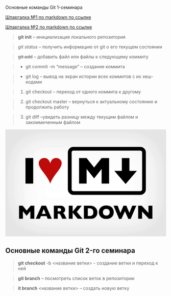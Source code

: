 Основные команды Git 1-семинара

[Шпаргалка №1 по markdown по ссылке](http://konvut.github.io/k50articles/)

[Шпаргалка №2 по markdown по ссылке](https://learn.microsoft.com/ru-ru/contribute/markdown-reference)

>**git init** – инициализация локального репозитория

> *git status* – получить информацию от git о его текущем состоянии

> ~~git add~~ – добавить файл или файлы к следующему коммиту

> + git commit -m “message” – создание коммита

> + git log – вывод на экран истории всех коммитов с их хеш-кодами

> 1. git checkout – переход от одного коммита к другому

> 2. git checkout master – вернуться к актуальному состоянию и продолжить работу

> 3. git diff –увидеть разницу между текущим файлом и закоммиченным файлом

![](1-01.png "текст всплывает при наведении")

## Основные команды Git 2-го семинара

> **git checkout**  -b <название ветки> - создание ветки и переход к ней

> **git branch** – посмотреть список веток в репозитории

> **it branch** <название ветки> – создать новую ветку